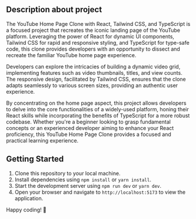 

## Description about project 

The YouTube Home Page Clone with React, Tailwind CSS, and TypeScript is a focused project that recreates the iconic landing page of the YouTube platform. Leveraging the power of React for dynamic UI components, Tailwind CSS for rapid and responsive styling, and TypeScript for type-safe code, this clone provides developers with an opportunity to dissect and recreate the familiar YouTube home page experience.

Developers can explore the intricacies of building a dynamic video grid, implementing features such as video thumbnails, titles, and view counts. The responsive design, facilitated by Tailwind CSS, ensures that the clone adapts seamlessly to various screen sizes, providing an authentic user experience.

By concentrating on the home page aspect, this project allows developers to delve into the core functionalities of a widely-used platform, honing their React skills while incorporating the benefits of TypeScript for a more robust codebase. Whether you're a beginner looking to grasp fundamental concepts or an experienced developer aiming to enhance your React proficiency, this YouTube Home Page Clone provides a focused and practical learning experience.

## Getting Started 

1. Clone this repository to your local machine.
2. Install dependencies using `npm install` or `yarn install`.
3. Start the development server using `npm run dev` or `yarn dev`.
4. Open your browser and navigate to `http://localhost:5173` to view the application.

Happy coding! 🚀